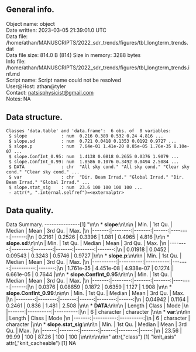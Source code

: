 <!-- This is a markdown file. -->


 General info.
---------------

Object name:    object      
Date written:   2023-03-05 21:39:01.0 UTC  
Data file:      /home/athan/MANUSCRIPTS/2022_sdr_trends/figures/tbl_longterm_trends.dat      
Data file size: 814.0 B (814) 
Size in memory: 3288 bytes      
Info file:      /home/athan/MANUSCRIPTS/2022_sdr_trends/figures/tbl_longterm_trends.inf.md      
Script name:    Script name could not be resolved      
User@Host:      athan@tyler   
Contact:        <natsisphysicist@gmail.com>      
Notes:          NA      


 Data structure.
-----------------

```
Classes 'data.table' and 'data.frame':	6 obs. of  8 variables:
 $ slope             : num  0.216 0.389 0.532 0.24 4.816 ...
 $ slope.sd          : num  0.721 0.0418 0.1353 0.0192 0.9727 ...
 $ slope.p           : num  7.64e-01 1.41e-20 8.85e-05 1.76e-35 8.10e-07 ...
 $ slope.ConfInt_0.95: num  1.4138 0.0818 0.2655 0.0376 1.9079 ...
 $ slope.ConfInt_0.99: num  1.8586 0.1076 0.3492 0.0494 2.5084 ...
 $ DATA              : chr  "All sky cond." "All sky cond." "Clear sky cond." "Clear sky cond." ...
 $ var               : chr  "Dir. Beam Irrad." "Global Irrad." "Dir. Beam Irrad." "Global Irrad." ...
 $ slope.stat_sig    : num  23.6 100 100 100 100 ...
 - attr(*, ".internal.selfref")=<externalptr> 
```


 Data quality.
---------------
 Data Summary.
---------------[1] "\n\n  * **slope**:\n\n\n    |   Min. | 1st Qu. | Median |  Mean | 3rd Qu. |  Max. |\n    |-------:|--------:|-------:|------:|--------:|------:|\n    | 0.2161 |  0.2526 | 0.3396 | 1.081 |  0.4965 | 4.816 |\n\n  * **slope.sd**:\n\n\n    |    Min. | 1st Qu. |  Median |   Mean | 3rd Qu. |   Max. |\n    |--------:|--------:|--------:|-------:|--------:|-------:|\n    | 0.01918 |  0.0452 | 0.09543 | 0.3243 |  0.5746 | 0.9727 |\n\n  * **slope.p**:\n\n\n    |      Min. |   1st Qu. |    Median |   Mean |   3rd Qu. |   Max. |\n    |----------:|----------:|----------:|-------:|----------:|-------:|\n    | 1.761e-35 | 4.451e-08 | 4.938e-07 | 0.1274 | 6.661e-05 | 0.7644 |\n\n  * **slope.ConfInt_0.95**:\n\n\n    |   Min. | 1st Qu. | Median |   Mean | 3rd Qu. |  Max. |\n    |-------:|--------:|-------:|-------:|--------:|------:|\n    | 0.0376 | 0.08859 | 0.1872 | 0.6359 |   1.127 | 1.908 |\n\n  * **slope.ConfInt_0.99**:\n\n\n    |    Min. | 1st Qu. | Median |  Mean | 3rd Qu. |  Max. |\n    |--------:|--------:|-------:|------:|--------:|------:|\n    | 0.04942 |  0.1164 | 0.2461 | 0.836 |   1.481 | 2.508 |\n\n  * **DATA**:\n\n\n    | Length |     Class |      Mode |\n    |-------:|----------:|----------:|\n    |      6 | character | character |\n\n  * **var**:\n\n\n    | Length |     Class |      Mode |\n    |-------:|----------:|----------:|\n    |      6 | character | character |\n\n  * **slope.stat_sig**:\n\n\n    |  Min. | 1st Qu. | Median |  Mean | 3rd Qu. | Max. |\n    |------:|--------:|-------:|------:|--------:|-----:|\n    | 23.56 |   99.99 |    100 | 87.26 |     100 |  100 |\n\n\n<!-- end of list -->\n\n\n"
attr(,"class")
[1] "knit_asis"
attr(,"knit_cacheable")
[1] NA
